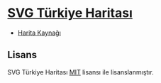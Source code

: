 # [SVG Türkiye Haritası](http://dnomak.com.tr/svg-turkiye-haritasi/)

 - [Harita Kaynağı](https://commons.wikimedia.org/wiki/File:Turkey_provinces_blank_gray.svg)

## Lisans
SVG Türkiye Haritası [MIT](LICENSE) lisansı ile lisanslanmıştır.
